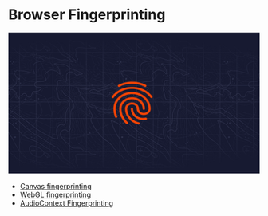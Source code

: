 # Browser Fingerprinting

<img src="./images/69d68700-6af9-11eb-93e9-1437548bbdae.png" />

- [Canvas fingerprinting](./canvas.md)
- [WebGL fingerprinting](./WebGL.md)
- [AudioContext Fingerprinting](./AudioContext.md)
